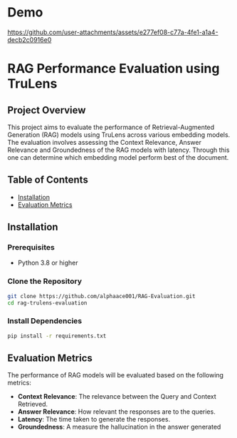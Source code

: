 # Demo
https://github.com/user-attachments/assets/e277ef08-c77a-4fe1-a1a4-decb2c0916e0

# RAG Performance Evaluation using TruLens

## Project Overview

This project aims to evaluate the performance of Retrieval-Augmented Generation (RAG) models using TruLens across various embedding models. The evaluation involves assessing the Context Relevance, Answer Relevance and Groundedness of the RAG models with latency.
Through this one can determine which embedding model perform best of the document.

## Table of Contents

- [Installation](#installation)
- [Evaluation Metrics](#evaluation-metrics)

## Installation

### Prerequisites

- Python 3.8 or higher

### Clone the Repository

```bash
git clone https://github.com/alphaace001/RAG-Evaluation.git
cd rag-trulens-evaluation
```

### Install Dependencies

```bash
pip install -r requirements.txt
```

## Evaluation Metrics

The performance of RAG models will be evaluated based on the following metrics:

- **Context Relevance**: The relevance between the Query and Context Retrieved.
- **Answer Relevance**: How relevant the responses are to the queries.
- **Latency**: The time taken to generate the responses.
- **Groundedness**: A measure the hallucination in the answer generated


